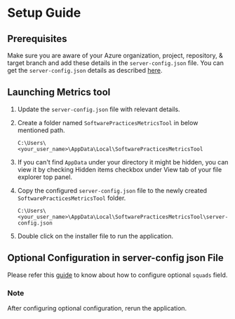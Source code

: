# Setup Guide

## Prerequisites

Make sure you are aware of your Azure organization, project, repository, &
target branch and add these details in the `server-config.json` file.
You can get the `server-config.json` details as described [here](https://github.com/solitontech/software-practices-metrics-tool/blob/main/server/README.md/#configure-server-configuration-file).

## Launching Metrics tool

1. Update the `server-config.json` file with relevant details.

2. Create a folder named `SoftwarePracticesMetricsTool` in below mentioned path.

   ```shell
   C:\Users\<your_user_name>\AppData\Local\SoftwarePracticesMetricsTool
   ```

3. If you can't find `AppData` under your directory it might be hidden, you can
   view it by checking Hidden items checkbox under View tab of your file explorer
   top panel.

4. Copy the configured `server-config.json` file to the newly created
   `SoftwarePracticesMetricsTool` folder.

   ```shell
   C:\Users\<your_user_name>\AppData\Local\SoftwarePracticesMetricsTool\server-config.json
   ```

5. Double click on the installer file to run the application.

## Optional Configuration in server-config json File

Please refer this [guide](https://github.com/solitontech/software-practices-metrics-tool/blob/main/server/README.md/#optional-configurations-in-server-configjson-file)
to know about how to configure optional `squads` field.

### Note

After configuring optional configuration, rerun the application.
